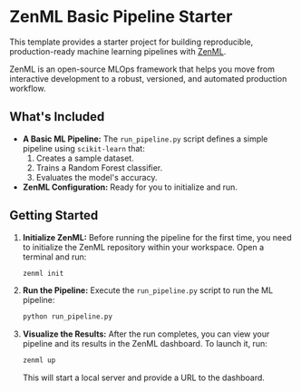 # ZenML Basic Pipeline Starter

This template provides a starter project for building reproducible, production-ready machine learning pipelines with [ZenML](https://zenml.io/).

ZenML is an open-source MLOps framework that helps you move from interactive development to a robust, versioned, and automated production workflow.

## What's Included

- **A Basic ML Pipeline:** The `run_pipeline.py` script defines a simple pipeline using `scikit-learn` that:
  1. Creates a sample dataset.
  2. Trains a Random Forest classifier.
  3. Evaluates the model's accuracy.
- **ZenML Configuration:** Ready for you to initialize and run.

## Getting Started

1.  **Initialize ZenML:** Before running the pipeline for the first time, you need to initialize the ZenML repository within your workspace. Open a terminal and run:
    ```bash
    zenml init
    ```

2.  **Run the Pipeline:** Execute the `run_pipeline.py` script to run the ML pipeline:
    ```bash
    python run_pipeline.py
    ```

3.  **Visualize the Results:** After the run completes, you can view your pipeline and its results in the ZenML dashboard. To launch it, run:
    ```bash
    zenml up
    ```
    This will start a local server and provide a URL to the dashboard.
